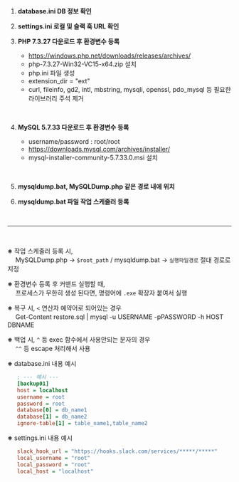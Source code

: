1. __database.ini DB 정보 확인__

2. __settings.ini 로컬 및 슬랙 훅 URL 확인__

3. __PHP 7.3.27 다운로드 후 환경변수 등록__

    - https://windows.php.net/downloads/releases/archives/
    - php-7.3.27-Win32-VC15-x64.zip 설치
    - php.ini 파일 생성
    - extension_dir = "ext"
    - curl, fileinfo, gd2, intl, mbstring, mysqli, openssl, pdo_mysql 등 필요한 라이브러리 주석 제거
<br />

4. __MySQL 5.7.33 다운로드 후 환경변수 등록__

    - username/password : root/root
    - https://downloads.mysql.com/archives/installer/
    - mysql-installer-community-5.7.33.0.msi 설치
<br />

5. __mysqldump.bat, MySQLDump.php 같은 경로 내에 위치__

6. __mysqldump.bat 파일 작업 스케줄러 등록__

<br />

---

<br />

__※__ 작업 스케줄러 등록 시,<br />
　 MySQLDump.php -> `$root_path` / mysqldump.bat -> `실행파일경로` 절대 경로로 지정

__※__ 환경변수 등록 후 커맨드 실행할 때,<br />
　 프로세스가 무한히 생성 된다면, 명령어에 `.exe` 확장자 붙여서 실행

__※__ 복구 시, `<` 연산자 예약어로 되어있는 경우<br />
　 Get-Content restore.sql | mysql -u USERNAME -pPASSWORD -h HOST DBNAME

__※__ 백업 시, `^` 등 exec 함수에서 사용안되는 문자의 경우<br />
　 `^^` 등 escape 처리해서 사용

__※__ database.ini 내용 예시
```ini
   ; --- 예시 ---
   [backup01]
   host = localhost
   username = root
   password = root
   database[0] = db_name1
   database[1] = db_name2
   ignore-table[1] = table_name1,table_name2
```

__※__ settings.ini 내용 예시
```ini
   slack_hook_url = "https://hooks.slack.com/services/*****/*****"
   local_username = "root"
   local_password = "root"
   local_host = "localhost"
```
